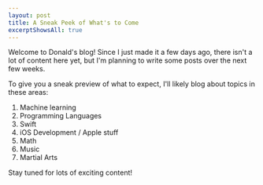 ```yaml
---
layout: post
title: A Sneak Peek of What's to Come
excerptShowsAll: true
---
```


Welcome to Donald's blog! Since I just made it a few days ago, there isn't a lot of content here yet, but I'm planning to write some posts over the next few weeks.

To give you a sneak preview of what to expect, I'll likely blog about topics in these areas:

1. Machine learning
2. Programming Languages
3. Swift
4. iOS Development / Apple stuff
5. Math
6. Music
7. Martial Arts

Stay tuned for lots of exciting content!